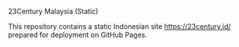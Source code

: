 23Century Malaysia (Static)

This repository contains a static Indonesian site https://23century.id/ prepared for deployment on GitHub Pages. 